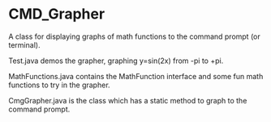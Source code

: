 # CMD_Grapher
A class for displaying graphs of math functions to the command prompt (or terminal).

Test.java demos the grapher, graphing y=sin(2x) from -pi to +pi.

MathFunctions.java contains the MathFunction interface and some fun math functions to try in the grapher.

CmgGrapher.java is the class which has a static method to graph to the command prompt.
